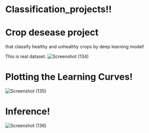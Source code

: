 # Classification_projects!!

# Crop desease project 
that classify healthy and unhealthy crops by deep learning model!

This is real dataset.
![Screenshot (134)](https://github.com/Ibrokhim7755/Classification_projects/assets/89033710/24efd3e3-c3db-4594-aa0b-ab6197c90cac)

# Plotting the Learning Curves!

![Screenshot (135)](https://github.com/Ibrokhim7755/Classification_projects/assets/89033710/f0ce222c-9dea-410a-afd3-091d91f31ca0)

# Inference!

![Screenshot (136)](https://github.com/Ibrokhim7755/Classification_projects/assets/89033710/0ad5129f-df19-4ec7-941b-a9ed6223bc61)
